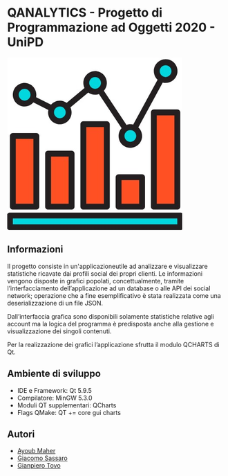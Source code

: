 # QANALYTICS - Progetto di Programmazione ad Oggetti 2020 - UniPD

![QANALYTICS logo](Screen+file/qanalyticslogo.png?raw=true)


## Informazioni

Il progetto consiste in un'applicazioneutile ad analizzare e visualizzare statistiche ricavate dai profili social dei propri clienti.
Le informazioni vengono disposte in grafici popolati, concettualmente, tramite l’interfacciamento dell’applicazione ad un database o alle API dei social network; operazione che a fine esemplificativo è stata realizzata come una deserializzazione di un file JSON.

Dall’interfaccia grafica sono disponibili solamente statistiche relative agli account ma la logica del programma è predisposta anche alla gestione e visualizzazione dei singoli contenuti.


Per la realizzazione dei grafici l’applicazione sfrutta il modulo QCHARTS di Qt. 

## Ambiente di sviluppo
- IDE e Framework: Qt 5.9.5
- Compilatore: MinGW 5.3.0
- Moduli QT supplementari: QCharts
- Flags QMake:  QT += core gui charts

## Autori
- [Ayoub Maher](https://github.com/ayoubmaher)
- [Giacomo Sassaro](https://github.com/Panz99)
- [Gianpiero Tovo](https://github.com/gianpics)
